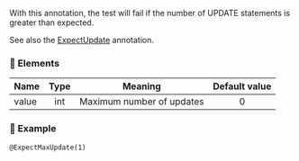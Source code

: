With this annotation, the test will fail if the number of UPDATE statements is greater than expected. 

See also the [ExpectUpdate](./@ExpectUpdate) annotation.

### :wrench: Elements 
|Name      |Type | Meaning                   | Default value  |
| -------- |:---:|:-------------------------:|:--------------:|
| value    | int |Maximum number of updates  |        0       |

### :mag_right: Example
    @ExpectMaxUpdate(1)